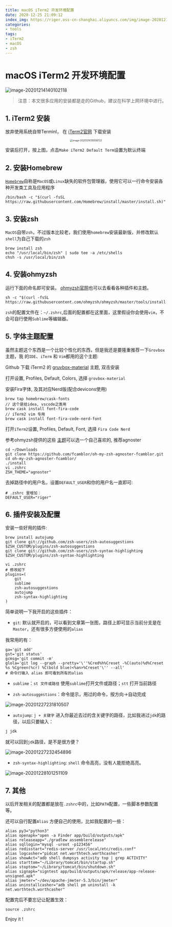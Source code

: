 ```yaml
---
title: macOS iTerm2 开发环境配置
date: 2020-12-25 21:09:12
index_img: https://riger.oss-cn-shanghai.aliyuncs.com/img/image-20201214140102118.png
categories: 
- tools
tags: 
- iTerm2
- macOS
- zsh
---
```


# macOS iTerm2 开发环境配置

![image-20201214140102118](https://riger.oss-cn-shanghai.aliyuncs.com/img/image-20201214140102118.png)

> 注意：本文很多应用的安装都是走的Github，建议在科学上网环境中进行。

## 1. iTerm2 安装

放弃使用系统自带Terminl， 在 [iTerm2官网](https://iterm2.com/) 下载安装

<div align="center"><img src="https://riger.oss-cn-shanghai.aliyuncs.com/img/image-20201214135558722.png" alt="image-20201214135558722" style="zoom:50%;" /></div>

安装后打开，按上图，点击`Make iTerm2 Default Term`设置为默认终端

## 2. 安装Homebrew

[`Homebrew`](https://brew.sh/index_zh-cn)自称是`MacOS`或`Linux`缺失的软件包管理器，使用它可以一行命令安装各种开发类工具及应用程序

```shell
/bin/bash -c "$(curl -fsSL https://raw.githubusercontent.com/Homebrew/install/master/install.sh)"
```

## 3. 安装zsh

`MacOS`自带`zsh`，不过版本比较老，我们使用`homebrew`安装最新版，并修改默认`shell`为自己下载的`zsh`

```shell
brew install zsh
echo "/usr/local/bin/zsh" | sudo tee -a /etc/shells
chsh -s /usr/local/bin/zsh
```

## 4. 安装ohmyzsh

运行下面的命名即可安装。 [ohmyzsh官网](https://github.com/ohmyzsh/ohmyzsh)也可以去看看各种插件和主题。

```shell
sh -c "$(curl -fsSL https://raw.githubusercontent.com/ohmyzsh/ohmyzsh/master/tools/install.sh)"
```

`zsh`的配置文件在：`~/.zshrc`,后面的配置都在这里面，这里假设你会使用`vim`，不会可自行使用`Sublime`等编辑器。

## 5. 字体主题配置

虽然主题这个东西是一个比较个性化的东西，但是我还是要隆重推荐一下`Grovbox`主题，我 的`IDE`、`iTerm` 和 `Vim`都用的这个主题:

Github 下载 iTerm2 的 [gruvbox-material](https://github.com/AmmarCodes/gruvbox-material-iterm2) 主题, 双击安装

打开设置, Profiles, Default, Colors, 选择 `grovbox-material`

安装Fira字体, 及其对应Nerd版(配合devicons使用)

```shell
brew tap homebrew/cask-fonts
// 这个是给idea, vscode之类用
brew cask install font-fira-code
// iTerm2 vim 专用
brew cask install font-fira-code-nerd-font
```

打开`iTerm2`设置, Profiles, Default, Font,  选择 `Fira Code Nerd`

参考ohmyzsh提供的这些 [主题](https://github.com/ohmyzsh/ohmyzsh/wiki/themes)可以选一个自己喜欢的, 推荐agnoster

```shell
cd ~/Downloads
git clone https://github.com/fcamblor/oh-my-zsh-agnoster-fcamblor.git
cd oh-my-zsh-agnoster-fcamblor/
./install
vi .zshrc
ZSH_THEME="agnoster"
```

去掉路径中的用户名，设置`DEFAULT_USER`和你的用户名一直即可:

```shell
# .zshrc 里增加：
DEFAULT_USER="riger"
```

## 6. 插件安装及配置

安装一些好用的插件:

```shell
brew install autojump
git clone git://github.com/zsh-users/zsh-autosuggestions $ZSH_CUSTOM/plugins/zsh-autosuggestions
git clone git://github.com/zsh-users/zsh-syntax-highlighting $ZSH_CUSTOM/plugins/zsh-syntax-highlighting

vi .zshrc
# 修改如下
plugins=(
    git 
    sublime
    zsh-autosuggestions
    autojump
    zsh-syntax-highlighting
)
```

简单说明一下我开启的这些插件：

- `git`: 默认就开启的，可以看到文章第一张图，路径上即可显示当前分支是在`Master`，还有很多方便使用的`alias`

我常用的有：

```shell
ga='git add'
gst='git status'
gcmsg='git commit -m'
glola='git log --graph --pretty='\''%Cred%h%Creset -%C(auto)%d%Creset %s %Cgreen(%cr) %C(bold blue)<%an>%Creset'\'' --all'
# 命令行输入 alias 即可看到所有的alias
```

- `sublime`：`st 文件或路径`  使用`sublime`打开文件或路径；`stt` 打开当前路径

- `zsh-autosuggestions`：命令提示，用过的命令，按方向→自动完成

![image-20201227231810507](https://riger.oss-cn-shanghai.aliyuncs.com/img/image-20201227231810507.png)

- `autojump`: `j + 关键字` 进入你最近去过的含关键字的路径，比如我进过`jdk`的路径，以后只要输入：

```sh
j jdk
```

就可以回到`jdk`路径，是不是很方便？

![image-20201227232454896](https://riger.oss-cn-shanghai.aliyuncs.com/img/image-20201227232454896.png)

- `zsh-syntax-highlighting`: `shell` 命令高亮，没有人能拒绝高亮。

![image-20201228101251109](https://riger.oss-cn-shanghai.aliyuncs.com/img/image-20201228101251109.png)

## 7. 其他

以后开发相关的配置都是放在`.zshrc`中的，比如`PATH`配置，一些脚本参数配置等。

还可以自行配置`Alias` 方便自己的使用，比如我配置的一些：

```shell
alias py3="python3"
alias openapk="open -a Finder app/build/outputs/apk"
alias releaseapp="./gradlew assemblerelease"
alias sqllogin="mysql -uroot -p123456"
alias redisstart="redis-server /usr/local/etc/redis.conf"
alias logcasher="pidcat net.worthtech.worthcasher"
alias showAct="adb shell dumpsys activity top | grep ACTIVITY"
alias starttom="~/Library/tomcat/bin/startup.sh"
alias stoptom="~/Library/tomcat/bin/shutdown.sh"
alias signapk="signtest app/build/outputs/apk/release/app-release-unsigned.apk"
alias jmeter="~/dev/apache-jmeter-5.3/bin/jmeter"
alias uninstallcasher="adb shell pm uninstall -k net.worthtech.worthcasher"
```

配置完后不要忘记让配置生效：

```shell
source .zshrc
```

Enjoy it !

